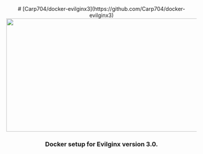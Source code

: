 <div align="center">
# [Carp704/docker-evilginx3](https://github.com/Carp704/docker-evilginx3)
</div>

<div align="center">
  <img src="https://github.com/Carp704/docker-evilginx3/blob/main/evilginx3.gif" width="600" height="300"/>
</div>

<h3 align="center">Docker setup for Evilginx version 3.0.</h3>
 
